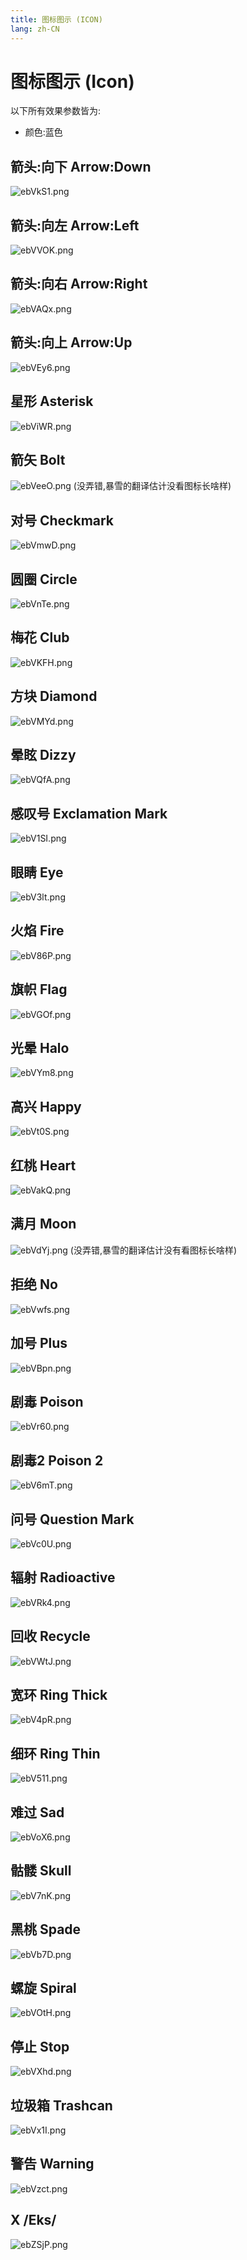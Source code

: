 ```yaml
---
title: 图标图示 (ICON)
lang: zh-CN
---
```


# 图标图示 (Icon)

以下所有效果参数皆为:

- 颜色:蓝色



## 箭头:向下    Arrow:Down

 ![ebVkS1.png](https://s2.ax1x.com/2019/08/09/ebVkS1.png)



## 箭头:向左    Arrow:Left

![ebVVOK.png](https://s2.ax1x.com/2019/08/09/ebVVOK.png)



## 箭头:向右    Arrow:Right

![ebVAQx.png](https://s2.ax1x.com/2019/08/09/ebVAQx.png)



## 箭头:向上    Arrow:Up

![ebVEy6.png](https://s2.ax1x.com/2019/08/09/ebVEy6.png)



## 星形    Asterisk

![ebViWR.png](https://s2.ax1x.com/2019/08/09/ebViWR.png)



## 箭矢    Bolt

![ebVeeO.png](https://s2.ax1x.com/2019/08/09/ebVeeO.png)
 (没弄错,暴雪的翻译估计没看图标长啥样)



## 对号    Checkmark

![ebVmwD.png](https://s2.ax1x.com/2019/08/09/ebVmwD.png)



## 圆圈    Circle


![ebVnTe.png](https://s2.ax1x.com/2019/08/09/ebVnTe.png)



## 梅花    Club

![ebVKFH.png](https://s2.ax1x.com/2019/08/09/ebVKFH.png)



## 方块    Diamond

![ebVMYd.png](https://s2.ax1x.com/2019/08/09/ebVMYd.png)



## 晕眩    Dizzy

![ebVQfA.png](https://s2.ax1x.com/2019/08/09/ebVQfA.png)



## 感叹号    Exclamation Mark

![ebV1SI.png](https://s2.ax1x.com/2019/08/09/ebV1SI.png)



## 眼睛    Eye

![ebV3lt.png](https://s2.ax1x.com/2019/08/09/ebV3lt.png)



## 火焰    Fire

![ebV86P.png](https://s2.ax1x.com/2019/08/09/ebV86P.png)



## 旗帜    Flag

![ebVGOf.png](https://s2.ax1x.com/2019/08/09/ebVGOf.png)



## 光晕    Halo

![ebVYm8.png](https://s2.ax1x.com/2019/08/09/ebVYm8.png)



## 高兴    Happy

![ebVt0S.png](https://s2.ax1x.com/2019/08/09/ebVt0S.png)



## 红桃    Heart

![ebVakQ.png](https://s2.ax1x.com/2019/08/09/ebVakQ.png)



## 满月    Moon

![ebVdYj.png](https://s2.ax1x.com/2019/08/09/ebVdYj.png)
 (没弄错,暴雪的翻译估计没有看图标长啥样)



## 拒绝    No

![ebVwfs.png](https://s2.ax1x.com/2019/08/09/ebVwfs.png)



## 加号    Plus

![ebVBpn.png](https://s2.ax1x.com/2019/08/09/ebVBpn.png)



## 剧毒    Poison

![ebVr60.png](https://s2.ax1x.com/2019/08/09/ebVr60.png)



## 剧毒2    Poison 2

![ebV6mT.png](https://s2.ax1x.com/2019/08/09/ebV6mT.png)



## 问号    Question Mark

![ebVc0U.png](https://s2.ax1x.com/2019/08/09/ebVc0U.png)



## 辐射    Radioactive

![ebVRk4.png](https://s2.ax1x.com/2019/08/09/ebVRk4.png)



## 回收    Recycle

![ebVWtJ.png](https://s2.ax1x.com/2019/08/09/ebVWtJ.png)



## 宽环    Ring Thick

![ebV4pR.png](https://s2.ax1x.com/2019/08/09/ebV4pR.png)



## 细环    Ring Thin

![ebV511.png](https://s2.ax1x.com/2019/08/09/ebV511.png)



## 难过    Sad

![ebVoX6.png](https://s2.ax1x.com/2019/08/09/ebVoX6.png)



## 骷髅    Skull

![ebV7nK.png](https://s2.ax1x.com/2019/08/09/ebV7nK.png)



## 黑桃    Spade

![ebVb7D.png](https://s2.ax1x.com/2019/08/09/ebVb7D.png)



## 螺旋    Spiral

![ebVOtH.png](https://s2.ax1x.com/2019/08/09/ebVOtH.png)



## 停止    Stop

![ebVXhd.png](https://s2.ax1x.com/2019/08/09/ebVXhd.png)



## 垃圾箱    Trashcan

![ebVx1I.png](https://s2.ax1x.com/2019/08/09/ebVx1I.png)



## 警告    Warning

![ebVzct.png](https://s2.ax1x.com/2019/08/09/ebVzct.png)



## X    /Eks/

![ebZSjP.png](https://s2.ax1x.com/2019/08/09/ebZSjP.png)
